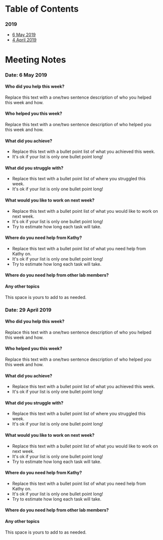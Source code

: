 # Table of Contents
### 2019
* [6 May 2019](#date-6th-may-2019)
* [4 April 2019](#date-4th-april-2019)

# Meeting Notes
### Date: 6 May 2019

#### Who did you help this week?

Replace this text with a one/two sentence description of who you helped this week and how.

#### Who helped you this week?

Replace this text with a one/two sentence description of who helped you this week and how.

#### What did you achieve?

* Replace this text with a bullet point list of what you achieved this week.
* It's ok if your list is only one bullet point long!

#### What did you struggle with?

* Replace this text with a bullet point list of where you struggled this week.
* It's ok if your list is only one bullet point long!

#### What would you like to work on next week?

* Replace this text with a bullet point list of what you would like to work on next week.
* It's ok if your list is only one bullet point long!
* Try to estimate how long each task will take.

#### Where do you need help from Kathy?

* Replace this text with a bullet point list of what you need help from Kathy on.
* It's ok if your list is only one bullet point long!
* Try to estimate how long each task will take.

#### Where do you need help from other lab members?

#### Any other topics

This space is yours to add to as needed.

### Date: 29 April 2019

#### Who did you help this week?

Replace this text with a one/two sentence description of who you helped this week and how.

#### Who helped you this week?

Replace this text with a one/two sentence description of who helped you this week and how.

#### What did you achieve?

* Replace this text with a bullet point list of what you achieved this week.
* It's ok if your list is only one bullet point long!

#### What did you struggle with?

* Replace this text with a bullet point list of where you struggled this week.
* It's ok if your list is only one bullet point long!

#### What would you like to work on next week?

* Replace this text with a bullet point list of what you would like to work on next week.
* It's ok if your list is only one bullet point long!
* Try to estimate how long each task will take.

#### Where do you need help from Kathy?

* Replace this text with a bullet point list of what you need help from Kathy on.
* It's ok if your list is only one bullet point long!
* Try to estimate how long each task will take.

#### Where do you need help from other lab members?

#### Any other topics

This space is yours to add to as needed.
